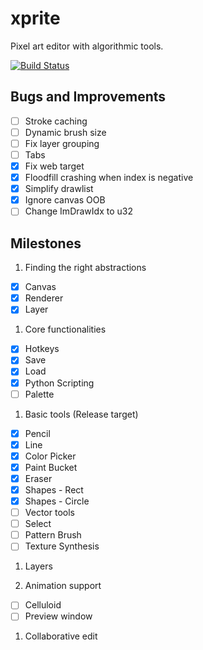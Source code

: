 # xprite

Pixel art editor with algorithmic tools.

[![Build Status](https://travis-ci.org/rickyhan/xprite-editor.svg?branch=master)](https://travis-ci.org/rickyhan/xprite-editor)

## Bugs and Improvements

* [ ] Stroke caching
* [ ] Dynamic brush size
* [ ] Fix layer grouping
* [ ] Tabs
* [x] Fix web target
* [x] Floodfill crashing when index is negative
* [x] Simplify drawlist
* [x] Ignore canvas OOB
* [ ] Change ImDrawIdx to u32

## Milestones

1. Finding the right abstractions

* [x] Canvas
* [x] Renderer
* [x] Layer

1. Core functionalities

* [x] Hotkeys
* [x] Save
* [x] Load
* [x] Python Scripting
* [ ] Palette

1. Basic tools (Release target)

* [x] Pencil
* [x] Line
* [x] Color Picker
* [x] Paint Bucket
* [x] Eraser
* [x] Shapes - Rect
* [x] Shapes - Circle
* [ ] Vector tools
* [ ] Select
* [ ] Pattern Brush
* [ ] Texture Synthesis

1. Layers

1. Animation support

* [ ] Celluloid
* [ ] Preview window

1. Collaborative edit
